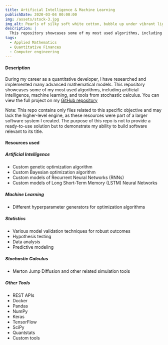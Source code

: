 ```yaml
---
title: Artificial Intelligence & Machine Learning
publishDate: 2020-03-04 00:00:00
img: /assets/stock-3.jpg
img_alt: Pearls of silky soft white cotton, bubble up under vibrant lighting
description: |
  This repository showcases some of my most used algorithms, including artificial intelligence, machine learning, and tools from stochastic calculus.
tags:
  - Applied Mathematics
  - Quantitative Finances
  - Computer engineering
---
```


<h4>Description</h4>
<p>During my career as a quantitative developer, I have researched and implemented many advanced mathematical models. This repository showcases some of my most used algorithms, including artificial intelligence, machine learning, and tools from stochastic calculus. You can view the full project on my <a href="https://github.com/fcucullu/AI-ML" target="_blank">GitHub repository</a></p>

<p>Note: This repo contains only files related to this specific objective and may lack the higher-level engine, as these resources were part of a larger software system I created. The purpose of this repo is not to provide a ready-to-use solution but to demonstrate my ability to build software relevant to its title. <p>

<h4>Resources used</h4>

<h5>Artificial Intelligence</h5>
<ul>
    <li>Custom genetic optimization algorithm</li>
    <li>Custom Bayesian optimization algorithm</li>
    <li>Custom models of Recurrent Neural Networks (RNNs)</li>
    <li>Custom models of Long Short-Term Memory (LSTM) Neural Networks</li>
</ul>

<h5>Machine Learning</h5>
<ul>
    <li>Different hyperparameter generators for optimization algorithms</li>
</ul>

<h5>Statistics</h5>
<ul>
    <li>Various model validation techniques for robust outcomes</li>
    <li>Hypothesis testing</li>
    <li>Data analysis</li>
    <li>Predictive modeling</li>
</ul>

<h5>Stochastic Calculus</h5>
<ul>
    <li>Merton Jump Diffusion and other related simulation tools</li>
</ul>

<h5>Other Tools</h5>
<ul>
    <li>REST APIs</li>
    <li>Docker</li>
    <li>Pandas</li>
    <li>NumPy</li>
    <li>Keras</li>
    <li>TensorFlow</li>
    <li>SciPy</li>
    <li>Quantstats</li>
    <li>Custom tools</li>
</ul>